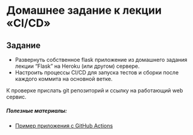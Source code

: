 # Домашнее задание к лекции «CI/CD»
## Задание

- Развернуть собственное flask приложение из домашнего задания лекции “Flask” на Heroku (или другом) сервере.
- Настроить процессы CI/CD для запуска тестов и сборки после каждого коммита на основной ветке.

К проверке прислать git репозиторий и ссылку на работающий web сервис.
 
##### Полезные материалы:  
- [Пример приложения с GitHub Actions](flask_deploy_example/) 
